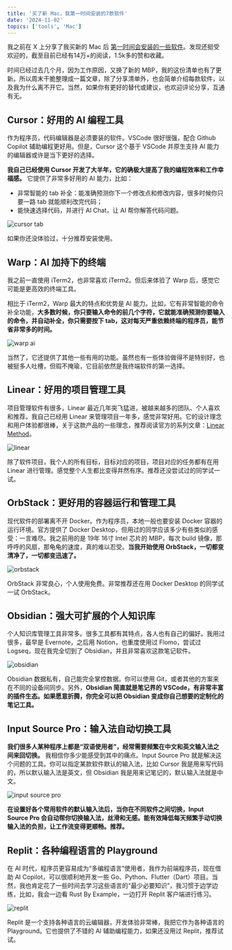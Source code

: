 ```yaml
---
title: '买了新 Mac，我第一时间安装的7款软件'
date: '2024-11-02'
topics: ['tools', 'Mac']
---
```


我之前在 X 上分享了我买新的 Mac 后 [第一时间会安装的一些软件](https://x.com/chaosflutt28952/status/1812368066195730824)。发现还挺受欢迎的，截至目前已经有14万+的阅读，1.5k多的赞和收藏。

时间已经过去几个月，因为工作原因，又换了新的 MBP，我的这份清单也有了更新。所以周末干脆整理成一篇文章，除了分享清单外，也会简单介绍每款软件，以及我为什么离不开它。当然，如果你有更好的替代或建议，也欢迎评论分享，互通有无。

## Cursor：好用的 AI 编程工具

作为程序员，代码编辑器是必须要装的软件。VSCode 很好很强，配合 Github Copilot 辅助编程更好用。但是，Cursor 这个基于 VSCode 并原生支持 AI 能力的编辑器或许是当下更好的选择。

**我自己已经使用 Cursor 开发了大半年，它的确极大提高了我的编程效率和工作幸福感。** 它提供了非常多好用的 AI 能力，比如：

- 非常智能的 tab 补全：能准确预测你下一个修改点和修改内容，很多时候你只要一路 tab 就能顺利改完代码；
- 能快速选择代码，并进行 AI Chat，让 AI 帮你解答代码问题。

![cursor tab](https://blog-1258648987.cos.ap-shanghai.myqcloud.com/blog/apps-installed-for-new-mac/cursor-tab.png)

如果你还没体验过，十分推荐安装使用。

## Warp：AI 加持下的终端

我之前一直使用 iTerm2，也非常喜欢 iTerm2。但后来体验了 Warp 后，感觉它可能是更高效的终端工具。

相比于 iTerm2，Warp 最大的特点和优势是 AI 能力。比如，它有非常智能的命令补全功能，**大多数时候，你只要输入命令的前几个字符，它就能准确预测你要输入的命令，并自动补全，你只需要按下 tab，这对每天严重依赖终端的程序员，能节省非常多的时间。**

![warp ai](https://blog-1258648987.cos.ap-shanghai.myqcloud.com/blog/apps-installed-for-new-mac/warp-ai.png)

当然了，它还提供了其他一些有用的功能。虽然也有一些体验做得不是特别好，也被挺多人吐槽，但瑕不掩瑜，它目前依然是我终端软件的第一选择。

## Linear：好用的项目管理工具

项目管理软件有很多，Linear 最近几年突飞猛进，被越来越多的团队、个人喜欢和推荐。我自己已经用 Linear 来管理项目一年多，感觉非常好用。它的设计理念和用户体验都很棒，关于这款产品的一些理念，推荐阅读官方的系列文章：[Linear Method](https://linear.app/method)。

![linear](https://blog-1258648987.cos.ap-shanghai.myqcloud.com/blog/apps-installed-for-new-mac/linear.jpg)

除了软件项目，我个人的所有目标，目标对应的项目，项目对应的任务都有在用 Linear 进行管理。感觉整个人生都比变得井然有序。推荐还没尝试过的同学试一试。


## OrbStack：更好用的容器运行和管理工具

现代软件的部署离不开 Docker。作为程序员，本地一般也要安装 Docker 容器的运行环境。官方提供了 Docker Desktop，但用过的同学应该多少有些类似的感受：一言难尽。我之前用的是 19年 16寸 Intel 芯片的 MBP，每次 build 镜像，那呼呼的风扇，那龟龟的速度，真的难以忍受。**当我开始使用 OrbStack，一切都变清净了，一切都变迅速了。**

![orbstack](https://blog-1258648987.cos.ap-shanghai.myqcloud.com/blog/apps-installed-for-new-mac/orbstack.png)

OrbStack 非常良心，个人使用免费。非常推荐还在用 Docker Desktop 的同学试一试 OrbStack。


## Obsidian：强大可扩展的个人知识库

个人知识库管理工具非常多。很多工具都有其特点，各人也有自己的偏好。我用过很多，最早是 Evernote，之后用 Notion，也重度使用过 Flomo，尝试过 Logseq，现在我完全切到了 Obsidian，并且非常喜欢这款笔记软件。

![obsidian](https://blog-1258648987.cos.ap-shanghai.myqcloud.com/blog/apps-installed-for-new-mac/obsidian.png)

Obsidian 数据私有，自己能完全掌控数据。你可以使用 Git，或者其他的方案来在不同的设备间同步。另外，**Obsidian 简直就是笔记界的 VSCode，有非常丰富的插件生态。如果愿意折腾，你完全可以把 Obsidian 变成你自己想要的定制化的笔记工具。**


## Input Source Pro：输入法自动切换工具

**我们很多人某种程序上都是“双语使用者”，经常需要频繁在中文和英文输入法之间来回切换。** 我相信你多少能感受到其中的痛点。Input Source Pro 就是解决这个问题的工具。你可以指定某款软件默认的输入法，比如 Cursor 我是用来写代码的，所以默认输入法是英文，但 Obsidian 我是用来记笔记的，默认输入法就是中文。

![input source pro](https://blog-1258648987.cos.ap-shanghai.myqcloud.com/blog/apps-installed-for-new-mac/input-source.png)

**在设置好各个常用软件的默认输入法后，当你在不同软件之间切换，Input Source Pro 会自动帮你切换输入法，丝滑和无感。能有效降低每天频繁手动切换输入法的负担，让工作流变得更顺畅。推荐。**


## Replit：各种编程语言的 Playground

在 AI 时代，程序员更容易成为“多编程语言”使用者，我作为前端程序员，现在借助 AI Copilot，可以很顺利地开发一些 Go、Python、Flutter（Dart）项目。当然，我也肯定花了一些时间去学习这些语言的“最少必要知识”，我习惯于边学边练，比如，我会一边看 Rust By Example，一边打开 Replit 客户端进行练习。

![replit](https://blog-1258648987.cos.ap-shanghai.myqcloud.com/blog/apps-installed-for-new-mac/replit.png)

Replit 是一个支持各种语言的云编辑器，开发体验非常棒，我把它作为各种语言的 Playground。它也提供了不错的 AI 辅助编程能力，如果还没用过 Replit，推荐试试。
